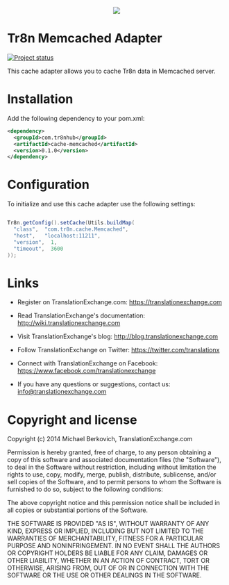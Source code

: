 <p align="center">
  <img src="https://raw.github.com/tr8n/tr8n/master/doc/screenshots/tr8nlogo.png">
</p>

Tr8n Memcached Adapter
==================
[![Project status](http://stillmaintained.com/tr8n/tr8n_java_cache_memcached.png)](http://stillmaintained.com/tr8n/tr8n_java_cache_memcached.png)

This cache adapter allows you to cache Tr8n data in Memcached server. 


Installation
==================

Add the following dependency to your pom.xml:

```xml
<dependency>
  <groupId>com.tr8nhub</groupId>
  <artifactId>cache-memcached</artifactId>
  <version>0.1.0</version>
</dependency>
```


Configuration
==================

To initialize and use this cache adapter use the following settings:

```java

Tr8n.getConfig().setCache(Utils.buildMap(
  "class",  "com.tr8n.cache.Memcached",
  "host",   "localhost:11211",
  "version",  1,
  "timeout",  3600
));

```


Links
==================

* Register on TranslationExchange.com: https://translationexchange.com

* Read TranslationExchange's documentation: http://wiki.translationexchange.com

* Visit TranslationExchange's blog: http://blog.translationexchange.com

* Follow TranslationExchange on Twitter: https://twitter.com/translationx

* Connect with TranslationExchange on Facebook: https://www.facebook.com/translationexchange

* If you have any questions or suggestions, contact us: info@translationexchange.com


Copyright and license
==================

Copyright (c) 2014 Michael Berkovich, TranslationExchange.com

Permission is hereby granted, free of charge, to any person obtaining
a copy of this software and associated documentation files (the
"Software"), to deal in the Software without restriction, including
without limitation the rights to use, copy, modify, merge, publish,
distribute, sublicense, and/or sell copies of the Software, and to
permit persons to whom the Software is furnished to do so, subject to
the following conditions:

The above copyright notice and this permission notice shall be
included in all copies or substantial portions of the Software.

THE SOFTWARE IS PROVIDED "AS IS", WITHOUT WARRANTY OF ANY KIND,
EXPRESS OR IMPLIED, INCLUDING BUT NOT LIMITED TO THE WARRANTIES OF
MERCHANTABILITY, FITNESS FOR A PARTICULAR PURPOSE AND
NONINFRINGEMENT. IN NO EVENT SHALL THE AUTHORS OR COPYRIGHT HOLDERS BE
LIABLE FOR ANY CLAIM, DAMAGES OR OTHER LIABILITY, WHETHER IN AN ACTION
OF CONTRACT, TORT OR OTHERWISE, ARISING FROM, OUT OF OR IN CONNECTION
WITH THE SOFTWARE OR THE USE OR OTHER DEALINGS IN THE SOFTWARE.
